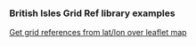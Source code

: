### British Isles Grid Ref library examples

[Get grid references from lat/lon over leaflet map](example-1.html)